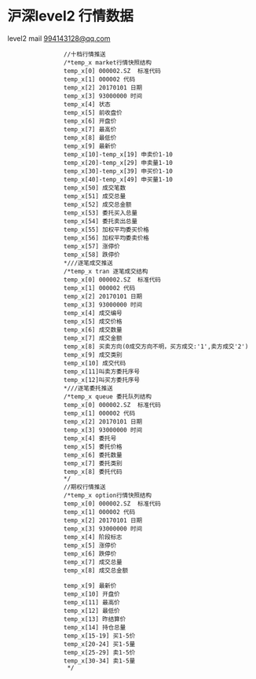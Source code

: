 # 沪深level2 行情数据
level2
mail 994143128@qq.com

                    //十档行情推送
                    /*temp_x market行情快照结构
                    temp_x[0] 000002.SZ  标准代码
                    temp_x[1] 000002 代码
                    temp_x[2] 20170101 日期
                    temp_x[3] 93000000 时间
                    temp_x[4] 状态
                    temp_x[5] 前收盘价
                    temp_x[6] 开盘价
                    temp_x[7] 最高价
                    temp_x[8] 最低价
                    temp_x[9] 最新价
                    temp_x[10]-temp_x[19] 申卖价1-10
                    temp_x[20]-temp_x[29] 申卖量1-10
                    temp_x[30]-temp_x[39] 申买价1-10
                    temp_x[40]-temp_x[49] 申买量1-10
                    temp_x[50] 成交笔数
                    temp_x[51] 成交总量
                    temp_x[52] 成交总金额
                    temp_x[53] 委托买入总量
                    temp_x[54] 委托卖出总量
                    temp_x[55] 加权平均委买价格
                    temp_x[56] 加权平均委卖价格
                    temp_x[57] 涨停价
                    temp_x[58] 跌停价                                                        
                    *///逐笔成交推送
                    /*temp_x tran 逐笔成交结构
                    temp_x[0] 000002.SZ  标准代码
                    temp_x[1] 000002 代码
                    temp_x[2] 20170101 日期
                    temp_x[3] 93000000 时间
                    temp_x[4] 成交编号
                    temp_x[5] 成交价格
                    temp_x[6] 成交数量
                    temp_x[7] 成交金额
                    temp_x[8] 买卖方向(0成交方向不明，买方成交:'1',卖方成交'2')
                    temp_x[9] 成交类别
                    temp_x[10] 成交代码
                    temp_x[11]叫卖方委托序号
                    temp_x[12]叫买方委托序号                                                      
                    *///逐笔委托推送
                    /*temp_x queue 委托队列结构
                    temp_x[0] 000002.SZ  标准代码
                    temp_x[1] 000002 代码
                    temp_x[2] 20170101 日期
                    temp_x[3] 93000000 时间
                    temp_x[4] 委托号 
                    temp_x[5] 委托价格
                    temp_x[6] 委托数量
                    temp_x[7] 委托类别
                    temp_x[8] 委托代码                                           
                    */
                    //期权行情推送
                    /*temp_x option行情快照结构
                    temp_x[0] 000002.SZ  标准代码
                    temp_x[1] 000002 代码
                    temp_x[2] 20170101 日期
                    temp_x[3] 93000000 时间
                    temp_x[4] 阶段标志
                    temp_x[5] 涨停价
                    temp_x[6] 跌停价
                    temp_x[7] 成交总量
                    temp_x[8] 成交总金额
                    
                    temp_x[9] 最新价
                    temp_x[10] 开盘价
                    temp_x[11] 最高价
                    temp_x[12] 最低价
                    temp_x[13] 昨结算价
                    temp_x[14] 持仓总量
                    temp_x[15-19] 买1-5价
                    temp_x[20-24] 买1-5量
                    temp_x[25-29] 卖1-5价
                    temp_x[30-34] 卖1-5量
                     */
